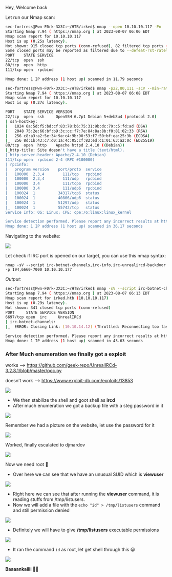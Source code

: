 Hey, Welcome back

Let run our Nmap scan:

```sh
sec-fortress@Pwn-F0rk-3X3C:~/HTB/irked$ nmap --open 10.10.10.117 -Pn
Starting Nmap 7.94 ( https://nmap.org ) at 2023-08-07 06:06 EDT
Nmap scan report for 10.10.10.117
Host is up (0.25s latency).
Not shown: 915 closed tcp ports (conn-refused), 82 filtered tcp ports (no-response)
Some closed ports may be reported as filtered due to --defeat-rst-ratelimit
PORT    STATE SERVICE
22/tcp  open  ssh
80/tcp  open  http
111/tcp open  rpcbind

Nmap done: 1 IP address (1 host up) scanned in 11.79 seconds

sec-fortress@Pwn-F0rk-3X3C:~/HTB/irked$ nmap -p22,80,111 -sCV --min-rate=1000 10.10.10.117 -Pn
Starting Nmap 7.94 ( https://nmap.org ) at 2023-08-07 06:08 EDT
Nmap scan report for 10.10.10.117
Host is up (0.27s latency).

PORT    STATE SERVICE VERSION
22/tcp  open  ssh     OpenSSH 6.7p1 Debian 5+deb8u4 (protocol 2.0)
| ssh-hostkey: 
|   1024 6a:5d:f5:bd:cf:83:78:b6:75:31:9b:dc:79:c5:fd:ad (DSA)
|   2048 75:2e:66:bf:b9:3c:cc:f7:7e:84:8a:8b:f0:81:02:33 (RSA)
|   256 c8:a3:a2:5e:34:9a:c4:9b:90:53:f7:50:bf:ea:25:3b (ECDSA)
|_  256 8d:1b:43:c7:d0:1a:4c:05:cf:82:ed:c1:01:63:a2:0c (ED25519)
80/tcp  open  http    Apache httpd 2.4.10 ((Debian))
|_http-title: Site doesn't have a title (text/html).
|_http-server-header: Apache/2.4.10 (Debian)
111/tcp open  rpcbind 2-4 (RPC #100000)
| rpcinfo: 
|   program version    port/proto  service
|   100000  2,3,4        111/tcp   rpcbind
|   100000  2,3,4        111/udp   rpcbind
|   100000  3,4          111/tcp6  rpcbind
|   100000  3,4          111/udp6  rpcbind
|   100024  1          34317/tcp6  status
|   100024  1          40806/udp6  status
|   100024  1          51297/udp   status
|_  100024  1          55742/tcp   status
Service Info: OS: Linux; CPE: cpe:/o:linux:linux_kernel

Service detection performed. Please report any incorrect results at https://nmap.org/submit/ .
Nmap done: 1 IP address (1 host up) scanned in 36.17 seconds

```

Navigating to the website:

![](https://i.imgur.com/cc7PpNZ.png)

Let check if IRC port is opened on our target, you can use this nmap syntax:

`nmap -sV --script irc-botnet-channels,irc-info,irc-unrealircd-backdoor -p 194,6660-7000 10.10.10.177`

*Output:*

```sh
sec-fortress@Pwn-F0rk-3X3C:~/HTB/irked$ nmap -sV --script irc-botnet-channels,irc-info,irc-unrealircd-backdoor -p 194,6660-7000 10.10.10.117
Starting Nmap 7.94 ( https://nmap.org ) at 2023-08-07 06:13 EDT
Nmap scan report for irked.htb (10.10.10.117)
Host is up (0.29s latency).
Not shown: 341 closed tcp ports (conn-refused)
PORT     STATE SERVICE VERSION
6697/tcp open  irc     UnrealIRCd
| irc-botnet-channels: 
|_  ERROR: Closing Link: [10.10.14.12] (Throttled: Reconnecting too fast) -Email djmardov@irked.htb for more information.

Service detection performed. Please report any incorrect results at https://nmap.org/submit/ .
Nmap done: 1 IP address (1 host up) scanned in 43.63 seconds
```

### After Much enumeration we finally got a exploit

works --> https://github.com/geek-repo/UnrealIRCd-3.2.8.1/blob/master/poc.py

doesn't work --> https://www.exploit-db.com/exploits/13853

![](https://i.imgur.com/hTtogtO.png)

- We then stabilize the shell and goot shell as **ircd** 
- After much enumeration we got a backup file with a steg password in it

![](https://i.imgur.com/FEQGnG5.png)

Remember we had a picture on the website, let use the password for it

![](https://i.imgur.com/LBAygqu.png)

Worked, finally escalated to djmardov

![](https://i.imgur.com/DMyZLz8.png)

Now we need root 🚫

- Over here we can see that we have an unusual SUID which is **viewuser**

![](https://i.imgur.com/2yCbSrO.png)

- Right here we can see that after running the **viewuser** command, it is reading stuffs from /tmp/listusers.
- Now we will add a file with the `echo "id" > /tmp/listusers` command and still permission denied

![](https://i.imgur.com/4L9t5ju.png)

- Definitely we will have to give **/tmp/listusers** executable permissions

![](https://i.imgur.com/XFV4Slg.png)

- It ran the command `id` as root, let get shell through this 😀

![](https://i.imgur.com/ypP1TA2.png)

**Baaaankaiiii 👨‍💻**

